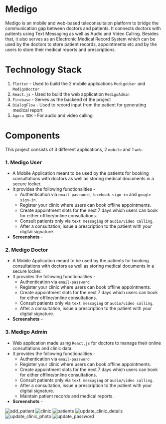 # Medigo

Medigo is an mobile and web-based teleconsultaion platform to bridge the communication gap between doctors and patients. It connects doctors with patients using Text Messaging as well as Audio and Video Calling.
Besides that, it also serves as an Electronic Medical Record System which can be used by the doctors to store patient records, appointments etc and by the users to store their medical reports and prescriptions.

# Technology Stack

1. `Flutter` - Used to build the 2 mobile applications `MedigoUser` and `MedigoDoctor`
2. `React.js` - Used to build the web application `MedigoAdmin`
3. `Firebase` - Serves as the backend of the project
4. `DialogFlow` - Used to record input from the patient for generating medical report
5. `Agora SDK` - For audio and video calling

# Components

This project consists of 3 different applications, 2 `mobile` and 1 `web`.

### 1. Medigo User

* A Mobile Application meant to be used by the patients for booking consultations with doctors as well as storing medical documents in a secure locker.
* It provides the following functionalities -
  * Authentication via `email-password`, `facebook sign-in` and `google sign-in`.
  * Register your clinic where users can book offline appointments.
  * Create appointment slots for the next 7 days which users can book for either offline/online consultations.
  * Consult patients only via `text messaging` or `audio/video calling`.
  * After a consultation, issue a prescription to the patient with your digital signature.
* **Screenshots** -

### 2. Medigo Doctor

* A Mobile Application meant to be used by the patients for booking consultations with doctors as well as storing medical documents in a secure locker.
* It provides the following functionalities -
  * Authentication via `email-password`
  * Register your clinic where users can book offline appointments.
  * Create appointment slots for the next 7 days which users can book for either offline/online consultations.
  * Consult patients only via `text messaging` or `audio/video calling`.
  * After a consultation, issue a prescription to the patient with your digital signature.
* **Screenshots** -


### 3. Medigo Admin
* Web application made using `React.js` for doctors to manage their online consultations and clinic data.
* It provides the following functionalities -
  * Authentication via `email-password`
  * Register your clinic where users can book offline appointments.
  * Create appointment slots for the next 7 days which users can book for either offline/online consultations.
  * Consult patients only via `text messaging` or `audio/video calling`.
  * After a consultation, issue a prescription to the patient with your digital signature.
  * Maintain patient records and medical reports.
* **Screenshots** -

![add_patient](https://user-images.githubusercontent.com/45410599/129363923-c87a7c40-c880-42d1-b507-cd9f4929f816.png)
![clinic](https://user-images.githubusercontent.com/45410599/129363933-5d7f6272-61d6-4e1a-ad7d-59688cfc1a98.png)
![patients](https://user-images.githubusercontent.com/45410599/129363939-ef4949a9-91be-4f6c-bc19-bae3e7d7f0fd.png)
![update_clinic_details](https://user-images.githubusercontent.com/45410599/129363945-01dc67c5-6c57-431d-8fa0-5d6a461b9016.png)
![update_clinic_photo](https://user-images.githubusercontent.com/45410599/129363947-a24f5bb0-3be6-4853-b0ae-702546f4dfeb.png)
![update_password](https://user-images.githubusercontent.com/45410599/129363950-96167f4c-4b8b-4937-afbc-174ddbc7882b.png)


